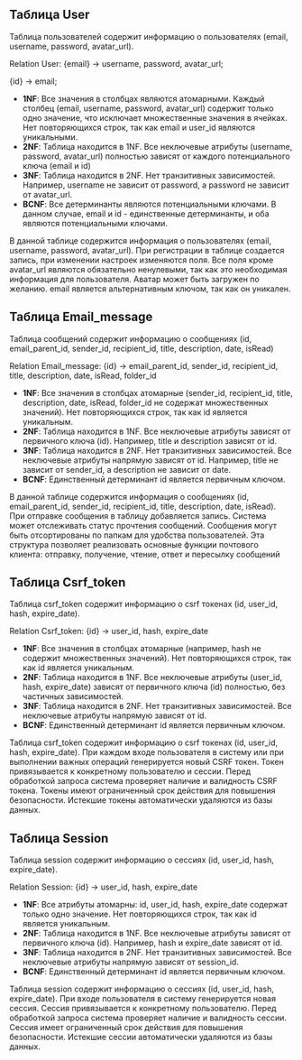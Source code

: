 ## Таблица User

Таблица пользователей содержит информацию о пользователях (email, username, password, avatar_url).

Relation User:
{email} -> username, password, avatar_url;


{id} -> email;

- **1NF**: Все значения в столбцах являются атомарными. Каждый столбец (email, username, password, avatar_url) содержит только одно значение, что исключает множественные значения в ячейках. Нет повторяющихся строк, так как email и user_id являются уникальными.
- **2NF**: Таблица находится в 1NF. Все неключевые атрибуты (username, password, avatar_url) полностью зависят от каждого потенциального ключа (email и id)
- **3NF**: Таблица находится в 2NF. Нет транзитивных зависимостей. Например, username не зависит от password, а password не зависит от avatar_url.
- **BCNF**: Все детерминанты являются потенциальными ключами. В данном случае, email и id - единственные детерминанты, и оба являются потенциальными ключами.

В данной таблице содержится информация о пользователях (email, username, password, avatar_url).
При регистрации в таблице создается запись, при изменении настроек изменяются поля.
Все поля кроме avatar_url являются обязательно ненулевыми, так как это необходимая информация для пользователя.
Аватар может быть загружен по желанию. email является альтернативным ключом, так как он уникален.

## Таблица Email_message

Таблица сообщений содержит информацию о сообщениях (id, email_parent_id, sender_id, recipient_id, title, description, date, isRead)

Relation Email_message:
{id} -> email_parent_id, sender_id, recipient_id, title, description, date, isRead, folder_id


- **1NF**: Все значения в столбцах атомарные (sender_id, recipient_id, title, description, date, isRead, folder_id не содержат множественных значений). Нет повторяющихся строк, так как id является уникальным.
- **2NF**: Таблица находится в 1NF. Все неключевые атрибуты зависят от первичного ключа (id). Например, title и description зависят от id.
- **3NF**: Таблица находится в 2NF. Нет транзитивных зависимостей. Все неключевые атрибуты напрямую зависят от id. Например, title не зависит от sender_id, а description не зависит от date.
- **BCNF**: Единственный детерминант id является первичным ключом.

В данной таблице содержится информация о сообщениях (id, email_parent_id, sender_id, recipient_id, title, description, date, isRead). При отправке сообщения в таблицу добавляется запись. Система может отслеживать статус прочтения сообщений. Сообщения могут быть отсортированы по папкам для удобства пользователей. Эта структура позволяет реализовать основные функции почтового клиента: отправку, получение, чтение, ответ и пересылку сообщений

## Таблица Csrf_token

Таблица csrf_token содержит информацию о csrf токенах (id, user_id, hash, expire_date).

Relation Csrf_token:
{id} -> user_id, hash, expire_date
- **1NF**: Все значения в столбцах атомарные (например, hash не содержит множественных значений). Нет повторяющихся строк, так как id является уникальным.
- **2NF**: Таблица находится в 1NF. Все неключевые атрибуты (user_id, hash, expire_date) зависят от первичного ключа (id) полностью, без частичных зависимостей.
- **3NF**: Таблица находится в 2NF. Нет транзитивных зависимостей. Все неключевые атрибуты напрямую зависят от id.
- **BCNF**: Единственный детерминант id является первичным ключом.

Таблица csrf_token содержит информацию о csrf токенах (id, user_id, hash, expire_date). При каждом входе пользователя в систему или при выполнении важных операций генерируется новый CSRF токен. Токен привязывается к конкретному пользователю и сессии. Перед обработкой запроса система проверяет наличие и валидность CSRF токена. Токены имеют ограниченный срок действия для повышения безопасности. Истекшие токены автоматически удаляются из базы данных.

## Таблица Session

Таблица session содержит информацию о сессиях (id, user_id, hash, expire_date).

Relation Session:
{id} -> user_id, hash, expire_date
- **1NF**: Все атрибуты атомарны: id, user_id, hash, expire_date содержат только одно значение. Нет повторяющихся строк, так как id является уникальным.
- **2NF**: Таблица находится в 1NF. Все неключевые атрибуты зависят от первичного ключа (id). Например, hash и expire_date зависят от id.
- **3NF**: Таблица находится в 2NF. Нет транзитивных зависимостей. Все неключевые атрибуты напрямую зависят от session_id.
- **BCNF**: Единственный детерминант id является первичным ключом. 

Таблица session содержит информацию о сессиях (id, user_id, hash, expire_date). При входе пользователя в систему генерируется новая сессия. Сессия привязывается к конкретному пользователю. Перед обработкой запроса система проверяет наличие и валидность сессии. Сессия имеет ограниченный срок действия для повышения безопасности. Истекшие сессии автоматически удаляются из базы данных.
